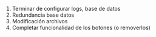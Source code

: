 1. Terminar de configurar logs, base de datos
2. Redundancia base datos
3. Modificación archivos
4. Completar funcionalidad de los botones (o removerlos)